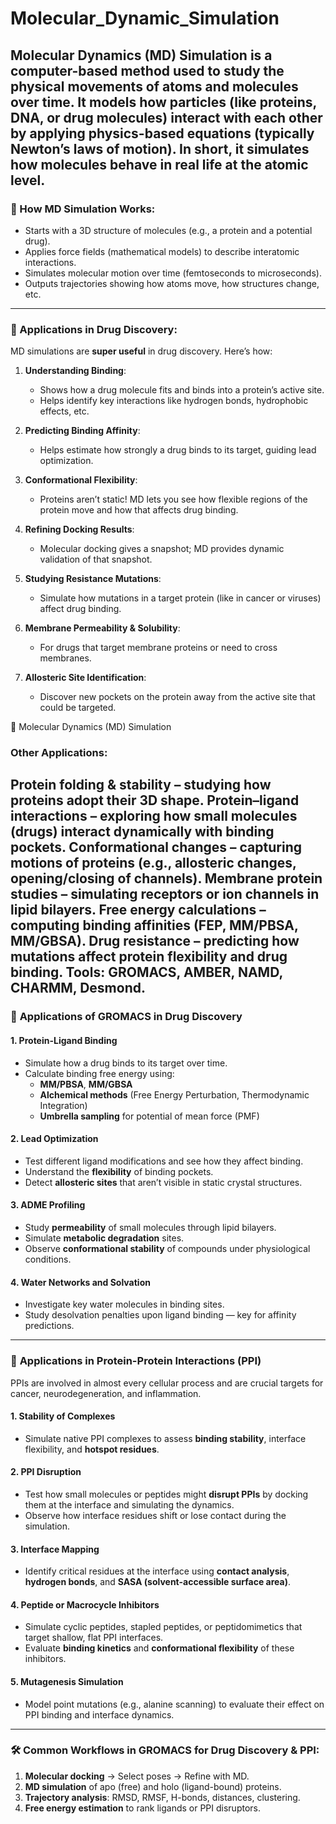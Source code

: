 # Molecular_Dynamic_Simulation

Molecular Dynamics (MD) Simulation is a computer-based method used to study the physical movements of atoms and molecules over time. It models how particles (like proteins, DNA, or drug molecules) interact with each other by applying physics-based equations (typically Newton’s laws of motion). In short, it simulates how molecules behave in real life at the atomic level.
---

### 🔬 How MD Simulation Works:
- Starts with a 3D structure of molecules (e.g., a protein and a potential drug).
- Applies force fields (mathematical models) to describe interatomic interactions.
- Simulates molecular motion over time (femtoseconds to microseconds).
- Outputs trajectories showing how atoms move, how structures change, etc.

---

### 💊 Applications in Drug Discovery:
MD simulations are **super useful** in drug discovery. Here’s how:

1. **Understanding Binding**:
   - Shows how a drug molecule fits and binds into a protein’s active site.
   - Helps identify key interactions like hydrogen bonds, hydrophobic effects, etc.

2. **Predicting Binding Affinity**:
   - Helps estimate how strongly a drug binds to its target, guiding lead optimization.

3. **Conformational Flexibility**:
   - Proteins aren’t static! MD lets you see how flexible regions of the protein move and how that affects drug binding.

4. **Refining Docking Results**:
   - Molecular docking gives a snapshot; MD provides dynamic validation of that snapshot.

5. **Studying Resistance Mutations**:
   - Simulate how mutations in a target protein (like in cancer or viruses) affect drug binding.

6. **Membrane Permeability & Solubility**:
   - For drugs that target membrane proteins or need to cross membranes.

7. **Allosteric Site Identification**:
   - Discover new pockets on the protein away from the active site that could be targeted.
  

🔬 Molecular Dynamics (MD) Simulation

### Other Applications:
Protein folding & stability – studying how proteins adopt their 3D shape.
Protein–ligand interactions – exploring how small molecules (drugs) interact dynamically with binding pockets.
Conformational changes – capturing motions of proteins (e.g., allosteric changes, opening/closing of channels).
Membrane protein studies – simulating receptors or ion channels in lipid bilayers.
Free energy calculations – computing binding affinities (FEP, MM/PBSA, MM/GBSA).
Drug resistance – predicting how mutations affect protein flexibility and drug binding.
Tools: GROMACS, AMBER, NAMD, CHARMM, Desmond.
---

### 💊 **Applications of GROMACS in Drug Discovery**

#### 1. **Protein-Ligand Binding**
- Simulate how a drug binds to its target over time.
- Calculate binding free energy using:
  - **MM/PBSA**, **MM/GBSA**
  - **Alchemical methods** (Free Energy Perturbation, Thermodynamic Integration)
  - **Umbrella sampling** for potential of mean force (PMF)

#### 2. **Lead Optimization**
- Test different ligand modifications and see how they affect binding.
- Understand the **flexibility** of binding pockets.
- Detect **allosteric sites** that aren’t visible in static crystal structures.

#### 3. **ADME Profiling**
- Study **permeability** of small molecules through lipid bilayers.
- Simulate **metabolic degradation** sites.
- Observe **conformational stability** of compounds under physiological conditions.

#### 4. **Water Networks and Solvation**
- Investigate key water molecules in binding sites.
- Study desolvation penalties upon ligand binding — key for affinity predictions.

---

### 🤝 **Applications in Protein-Protein Interactions (PPI)**

PPIs are involved in almost every cellular process and are crucial targets for cancer, neurodegeneration, and inflammation.

#### 1. **Stability of Complexes**
- Simulate native PPI complexes to assess **binding stability**, interface flexibility, and **hotspot residues**.

#### 2. **PPI Disruption**
- Test how small molecules or peptides might **disrupt PPIs** by docking them at the interface and simulating the dynamics.
- Observe how interface residues shift or lose contact during the simulation.

#### 3. **Interface Mapping**
- Identify critical residues at the interface using **contact analysis**, **hydrogen bonds**, and **SASA (solvent-accessible surface area)**.

#### 4. **Peptide or Macrocycle Inhibitors**
- Simulate cyclic peptides, stapled peptides, or peptidomimetics that target shallow, flat PPI interfaces.
- Evaluate **binding kinetics** and **conformational flexibility** of these inhibitors.

#### 5. **Mutagenesis Simulation**
- Model point mutations (e.g., alanine scanning) to evaluate their effect on PPI binding and interface dynamics.

---

### 🛠️ Common Workflows in GROMACS for Drug Discovery & PPI:
1. **Molecular docking** → Select poses → Refine with MD.
2. **MD simulation** of apo (free) and holo (ligand-bound) proteins.
3. **Trajectory analysis**: RMSD, RMSF, H-bonds, distances, clustering.
4. **Free energy estimation** to rank ligands or PPI disruptors.



